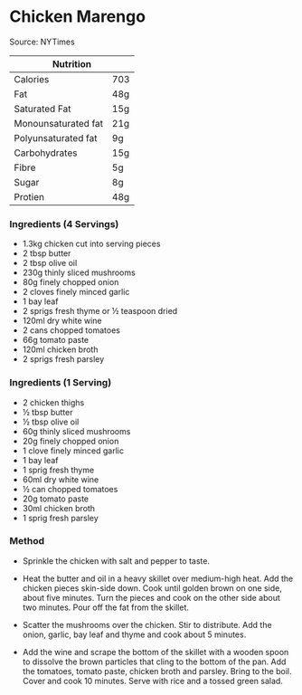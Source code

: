 # Chicken Marengo

Source: NYTimes

<table class="tg"><thead>
  <tr>
    <th class="tg-0pky" colspan="2"><span style="font-weight:bold">Nutrition</span></th>
  </tr></thead>
<tbody>
  <tr>
    <td class="tg-v7lt">Calories</td>
    <td class="tg-v7lt">703</td>
  </tr>
  <tr>
    <td class="tg-v7lt">Fat</td>
    <td class="tg-v7lt">48g</td>
  </tr>
  <tr>
    <td class="tg-v7lt">Saturated Fat</td>
    <td class="tg-v7lt">15g</td>
  </tr>
  <tr>
    <td class="tg-v7lt">Monounsaturated fat<br></td>
    <td class="tg-v7lt">21g<br></td>
  </tr>
  <tr>
    <td class="tg-bbuu">Polyunsaturated fat<br></td>
    <td class="tg-bbuu">9g<br></td>
  </tr>
  <tr>
    <td class="tg-bbuu">Carbohydrates</td>
    <td class="tg-bbuu">15g</td>
  </tr>
  <tr>
    <td class="tg-bbuu">Fibre</td>
    <td class="tg-bbuu">5g</td>
  </tr>
  <tr>
    <td class="tg-bbuu">Sugar</td>
    <td class="tg-bbuu">8g</td>
  </tr>
  <tr>
    <td class="tg-0lax">Protien</td>
    <td class="tg-0lax">48g</td>
  </tr>
</tbody>
</table>

### Ingredients (4 Servings)
- 1.3kg chicken cut into serving pieces
- 2 tbsp butter
- 2 tbsp olive oil
- 230g thinly sliced mushrooms
- 80g finely chopped onion
- 2 cloves finely minced garlic
- 1 bay leaf
- 2 sprigs fresh thyme or ½ teaspoon dried
- 120ml dry white wine
- 2 cans chopped tomatoes
- 66g tomato paste
- 120ml chicken broth
- 2 sprigs fresh parsley

### Ingredients (1 Serving)
- 2 chicken thighs
- ½ tbsp butter
- ½ tbsp olive oil
- 60g thinly sliced mushrooms
- 20g finely chopped onion
- 1 clove finely minced garlic
- 1 bay leaf
- 1 sprig fresh thyme 
- 60ml dry white wine
- ½ can chopped tomatoes
- 20g tomato paste
- 30ml chicken broth
- 1 sprig fresh parsley

### Method
- Sprinkle the chicken with salt and pepper to taste.

- Heat the butter and oil in a heavy skillet over medium-high heat. Add the chicken pieces skin-side down. Cook until golden brown on one side, about five minutes. Turn the pieces and cook on the other side about two minutes. Pour off the fat from the skillet.

- Scatter the mushrooms over the chicken. Stir to distribute. Add the onion, garlic, bay leaf and thyme and cook about 5 minutes.

- Add the wine and scrape the bottom of the skillet with a wooden spoon to dissolve the brown particles that cling to the bottom of the pan. Add the tomatoes, tomato paste, chicken broth and parsley. Bring to the boil. Cover and cook 10 minutes. Serve with rice and a tossed green salad.

